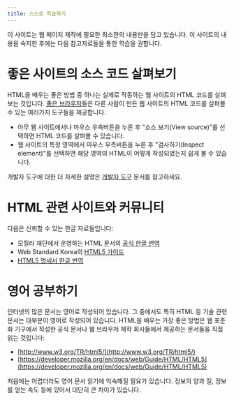 ```yaml
---
title: 스스로 학습하기
---
```

이 사이트는 웹 페이지 제작에 필요한 최소한의 내용만을 담고 있습니다. 이 사이트의 내용을 숙지한 후에는 다음 참고자료들을 통한 학습을 권합니다.


# 좋은 사이트의 소스 코드 살펴보기

HTML을 배우는 좋은 방법 중 하나는 실제로 작동하는 웹 사이트의 HTML 코드를 살펴보는 것입니다. [좋은 브라우저](/docs/Good_web_browsers.html)들은 다른 사람이 만든 웹 사이트의 HTML 코드를 살펴볼 수 있는 여러가지 도구들을 제공합니다.

*   아무 웹 사이트에서나 마우스 우측버튼을 누른 후 "소스 보기(View source)"를 선택하면 HTML 코드를 살펴볼 수 있습니다.
*   웹 사이트의 특정 영역에서 마우스 우측버튼을 누른 후 "검사하기(Inspect element)"를 선택하면 해당 영역의 HTML이 어떻게 작성되었는지 쉽게 볼 수 있습니다.

개발자 도구에 대한 더 자세한 설명은 [개발자 도구](/docs/dev_tools.html) 문서를 참고하세요.


# HTML 관련 사이트와 커뮤니티

다음은 신뢰할 수 있는 한글 자료들입니다:

*   모질라 재단에서 운영하는 HTML 문서의 [공식 한글 번역](https://developer.mozilla.org/ko/docs/Web/HTML/HTML5)
*   Web Standard Korea의 [HTML5 가이드](http://webstandards.or.kr/html5/)
*   [HTML5 명세서 한글 번역](http://html5.clearboth.org/spec.html)


# 영어 공부하기

인터넷의 많은 문서는 영어로 작성되어 있습니다. 그 중에서도 특히 HTML 등 기술 관련 문서는 대부분이 영어로 작성되어 있습니다. HTML을 배우는 가장 좋은 방법은 웹 표준화 기구에서 작성한 공식 문서나 웹 브라우저 제작 회사들에서 제공하는 문서들을 직접 읽는 것입니다:

*   [http://www.w3.org/TR/html5/](http://www.w3.org/TR/html5/)
*   [https://developer.mozilla.org/en/docs/web/Guide/HTML/HTML5](https://developer.mozilla.org/en/docs/web/Guide/HTML/HTML5)

처음에는 어렵더라도 영어 문서 읽기에 익숙해질 필요가 있습니다. 정보의 양과 질, 정보를 얻는 속도 등에 있어서 대단히 큰 차이가 있습니다.
